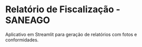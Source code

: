 # Relatório de Fiscalização - SANEAGO
Aplicativo em Streamlit para geração de relatórios com fotos e conformidades.